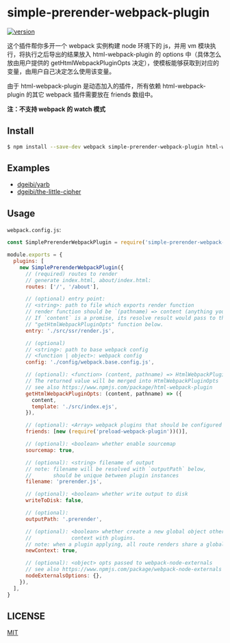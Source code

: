 # simple-prerender-webpack-plugin

[![version][version-badge]][package]

这个插件帮你多开一个 webpack 实例构建 node 环境下的 js，并用 vm 模块执行，将执行之后导出的结果放入 html-webpack-plugin 的 options 中（具体怎么放由用户提供的 getHtmlWebpackPluginOpts 决定），使模板能够获取到对应的变量，由用户自己决定怎么使用该变量。

由于 html-webpack-plugin 是动态加入的插件，所有依赖 html-webpack-plugin 的其它 webpack 插件需要放在 friends 数组中。

**注：不支持 webpack 的 watch 模式**

## Install

```sh
$ npm install --save-dev webpack simple-prerender-webpack-plugin html-webpack-plugin
```

## Examples

* [dgeibi/yarb](https://github.com/dgeibi/yarb)
* [dgeibi/the-little-cipher](https://github.com/dgeibi/the-little-cipher)

## Usage

`webpack.config.js`:

```js
const SimplePrerenderWebpackPlugin = require('simple-prerender-webpack-plugin')

module.exports = {
  plugins: [
    new SimplePrerenderWebpackPlugin({
      // (required) routes to render
      // generate index.html, about/index.html:
      routes: ['/', '/about'],

      // (optional) entry point:
      // <string>: path to file which exports render function
      // render function should be `(pathname) => content (anything you like)`.
      // If `content` is a promise, its resolve result would pass to the
      // "getHtmlWebpackPluginOpts" function below.
      entry: './src/ssr/render.js',

      // (optional)
      // <string>: path to base webpack config
      // <function | object>: webpack config
      config: './config/webpack.base.config.js',

      // (optional): <function> (content, pathname) => HtmlWebpackPluginOpts
      // The returned value will be merged into HtmlWebpackPluginOpts
      // see also https://www.npmjs.com/package/html-webpack-plugin
      getHtmlWebpackPluginOpts: (content, pathname) => ({
        content,
        template: './src/index.ejs',
      }),

      // (optional): <Array> webpack plugins that should be configured after HtmlWebpackPlugin
      friends: [new (require('preload-webpack-plugin'))()],

      // (optional): <boolean> whether enable sourcemap
      sourcemap: true,

      // (optional): <string> filename of output
      // note: filename will be resolved with `outputPath` below,
      //       should be unique between plugin instances
      filename: 'prerender.js',

      // (optional): <boolean> whether write output to disk
      writeToDisk: false,

      // (optional):
      outputPath: '.prerender',

      // (optional): <boolean> whether create a new global object other than sharing
      //             context with plugins.
      // note: when a plugin applying, all route renders share a global object.
      newContext: true,

      // (optional): <object> opts passed to webpack-node-externals
      // see also https://www.npmjs.com/package/webpack-node-externals
      nodeExternalsOptions: {},
    }),
  ],
}
```

## LICENSE

[MIT](LICENSE)

[version-badge]: https://img.shields.io/npm/v/simple-prerender-webpack-plugin.svg
[package]: https://www.npmjs.com/package/simple-prerender-webpack-plugin
